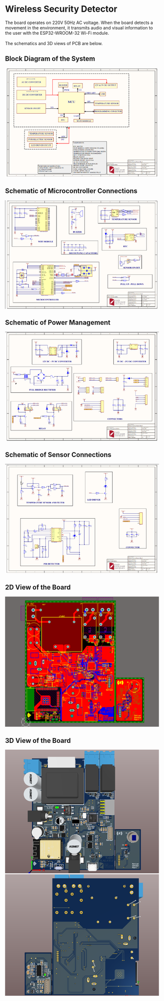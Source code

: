 # Wireless Security Detector
The board operates on 220V 50Hz AC voltage. When the board detects a movement in the environment, it transmits audio and visual information to the user with the ESP32-WROOM-32 Wi-Fi module.
<br/> 
<br/> The schematics and 3D views of PCB are below.
## Block Diagram of the System
![block](https://github.com/kagankalayli/Wireless_Security_Detector/blob/main/images/block.png)
## Schematic of Microcontroller Connections
![micro](https://github.com/kagankalayli/Wireless_Security_Detector/blob/main/images/micro.png)
## Schematic of Power Management
![power](https://github.com/kagankalayli/Wireless_Security_Detector/blob/main/images/power.png)
## Schematic of Sensor Connections
![sensor](https://github.com/kagankalayli/Wireless_Security_Detector/blob/main/images/sensor.png)
## 2D View of the Board
![2d](https://github.com/kagankalayli/Wireless_Security_Detector/blob/main/images/layers.png)
## 3D View of the Board
![top](https://github.com/kagankalayli/Wireless_Security_Detector/blob/main/images/3D.png)
![bottom](https://github.com/kagankalayli/Wireless_Security_Detector/blob/main/images/3DBottom.png)
